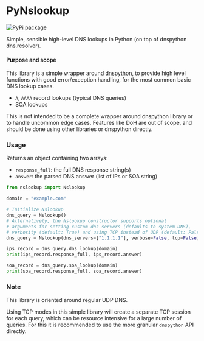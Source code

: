 # PyNslookup
[![PyPi package](https://img.shields.io/pypi/v/nslookup.svg)](https://pypi.python.org/pypi/nslookup)

Simple, sensible high-level DNS lookups in Python (on top of dnspython dns.resolver).

#### Purpose and scope
This library is a simple wrapper around [dnspython](https://github.com/rthalley/dnspython), 
to provide high level functions with good error/exception handling, for the most common basic DNS lookup cases.

- `A`, `AAAA` record lookups (typical DNS queries)
- SOA lookups

This is not intended to be a complete wrapper around dnspython library or to handle uncommon edge cases.
Features like DoH are out of scope, and should be done using other libraries or dnspython directly.

### Usage

Returns an object containing two arrays:
 - `response_full`: the full DNS response string(s)
 - `answer`: the parsed DNS answer (list of IPs or SOA string)

```python
from nslookup import Nslookup

domain = "example.com"

# Initialize Nslookup
dns_query = Nslookup()
# Alternatively, the Nslookup constructor supports optional
# arguments for setting custom dns servers (defaults to system DNS),
# verbosity (default: True) and using TCP instead of UDP (default: False)
dns_query = Nslookup(dns_servers=["1.1.1.1"], verbose=False, tcp=False)

ips_record = dns_query.dns_lookup(domain)
print(ips_record.response_full, ips_record.answer)

soa_record = dns_query.soa_lookup(domain)
print(soa_record.response_full, soa_record.answer)
```

### Note
This library is oriented around regular UDP DNS.

Using TCP modes in this simple library will create a separate TCP session for 
each query, which can be resource intensive for a large number of queries. 
For this it is recommended to use the more granular `dnspython` API directly.
